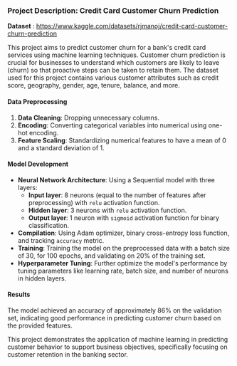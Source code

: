 ### Project Description: Credit Card Customer Churn Prediction
**Dataset** : https://www.kaggle.com/datasets/rjmanoj/credit-card-customer-churn-prediction

This project aims to predict customer churn for a bank's credit card services using machine learning techniques. Customer churn prediction is crucial for businesses to understand which customers are likely to leave (churn) so that proactive steps can be taken to retain them. The dataset used for this project contains various customer attributes such as credit score, geography, gender, age, tenure, balance, and more.

#### Data Preprocessing
1. **Data Cleaning**: Dropping unnecessary columns.
2. **Encoding**: Converting categorical variables into numerical using one-hot encoding.
3. **Feature Scaling**: Standardizing numerical features to have a mean of 0 and a standard deviation of 1.

#### Model Development
- **Neural Network Architecture**: Using a Sequential model with three layers:
  - **Input layer**: 8 neurons (equal to the number of features after preprocessing) with `relu` activation function.
  - **Hidden layer**: 3 neurons with `relu` activation function.
  - **Output layer**: 1 neuron with `sigmoid` activation function for binary classification.
- **Compilation**: Using Adam optimizer, binary cross-entropy loss function, and tracking `accuracy` metric.
- **Training**: Training the model on the preprocessed data with a batch size of 30, for 100 epochs, and validating on 20% of the training set.
- **Hyperparameter Tuning**: Further optimize the model's performance by tuning parameters like learning rate, batch size, and number of neurons in hidden layers.

#### Results
The model achieved an accuracy of approximately 86% on the validation set, indicating good performance in predicting customer churn based on the provided features.

This project demonstrates the application of machine learning in predicting customer behavior to support business objectives, specifically focusing on customer retention in the banking sector.
